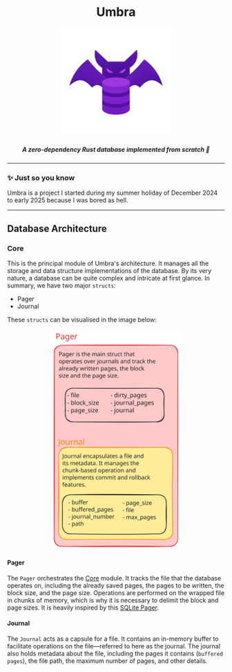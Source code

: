 <div align="center">
    <h1>Umbra</h1>
    <img alt="Logo" src=".github/umbra-icon.png" width="250" height="250" />
    <h5>A zero-dependency Rust database implemented from scratch 🦇</h5>
</div>

---

### ✨ Just so you know

Umbra is a project I started during my summer holiday of December 2024 to early 2025 because I was bored as hell.

---

## Database Architecture

### Core

This is the principal module of Umbra's architecture. It manages all the storage and data structure implementations of
the database. By its very nature, a database can be quite complex and intricate at first glance.
In summary, we have two major `structs`:

- Pager
- Journal

These `structs` can be visualised in the image below:

<div align="center">
    <img src="./.github/main_structure.svg" alt="Main structure diagram" title="Architecture Diagram" width="300">
</div> 

#### Pager

The `Pager` orchestrates the [Core](#core) module. It tracks the file that the database operates on,
including the already saved pages, the pages to be written, the block size, and the page size. Operations are performed
on the wrapped file in chunks of memory, which is why it is necessary to delimit the block and page sizes. It is heavily
inspired by this [SQLite Pager](https://www.sqlite.org/src/file?name=src/pager.c&ci=590f963b6599e4e2).

#### Journal

The `Journal` acts as a capsule for a file. It contains an in-memory buffer to facilitate operations on the
file—referred
to here as the journal. The journal also holds metadata about the file, including the pages it contains (`buffered
pages`), the file path, the maximum number of pages, and other details. 